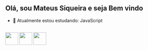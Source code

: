 ## Olá, sou Mateus Siqueira e seja Bem vindo

- 🌱 Atualmente estou estudando: JavaScript
## 
<div>
<img algin = "center" widht = 40px height = 40px src="https://cdn.jsdelivr.net/gh/devicons/devicon@latest/icons/javascript/javascript-original.svg" />
<img algin = "center" widht = 40px height = 40px src="https://cdn.jsdelivr.net/gh/devicons/devicon@latest/icons/html5/html5-original.svg" />
<img algin = "center" widht = 40px height = 40px src="https://cdn.jsdelivr.net/gh/devicons/devicon@latest/icons/css3/css3-original.svg" />
</div>



